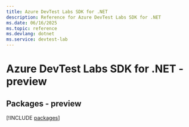 ```yaml
---
title: Azure DevTest Labs SDK for .NET
description: Reference for Azure DevTest Labs SDK for .NET
ms.date: 06/16/2025
ms.topic: reference
ms.devlang: dotnet
ms.service: devtest-lab
---
```

# Azure DevTest Labs SDK for .NET - preview
## Packages - preview
[!INCLUDE [packages](devtest-labs-index.md)]